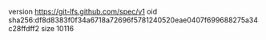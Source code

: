 version https://git-lfs.github.com/spec/v1
oid sha256:df8d8383f0f34a6718a72696f5781240520eae0407f699688275a34c28ffdff2
size 10116
